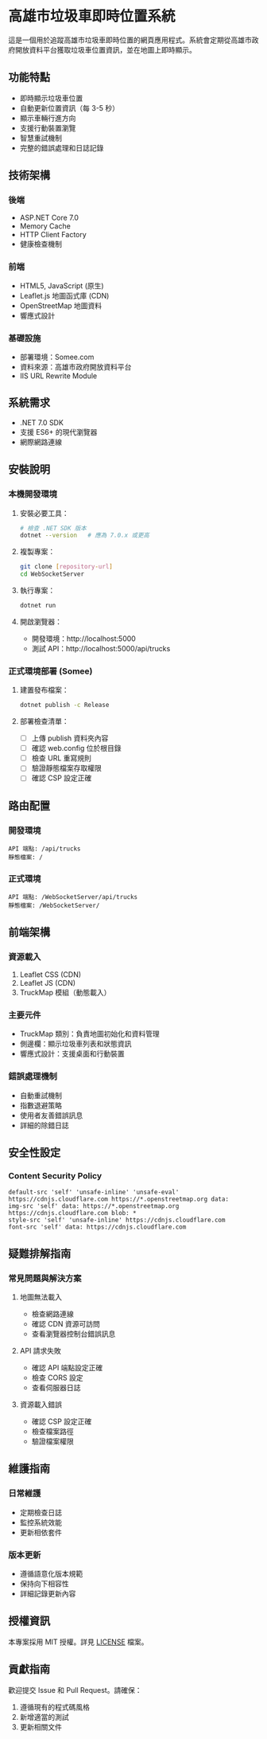# 高雄市垃圾車即時位置系統

這是一個用於追蹤高雄市垃圾車即時位置的網頁應用程式。系統會定期從高雄市政府開放資料平台獲取垃圾車位置資訊，並在地圖上即時顯示。

## 功能特點

- 即時顯示垃圾車位置
- 自動更新位置資訊（每 3-5 秒） 
- 顯示車輛行進方向
- 支援行動裝置瀏覽
- 智慧重試機制
- 完整的錯誤處理和日誌記錄

## 技術架構

### 後端

- ASP.NET Core 7.0
- Memory Cache
- HTTP Client Factory
- 健康檢查機制

### 前端

- HTML5, JavaScript (原生)
- Leaflet.js 地圖函式庫 (CDN)
- OpenStreetMap 地圖資料
- 響應式設計

### 基礎設施

- 部署環境：Somee.com
- 資料來源：高雄市政府開放資料平台
- IIS URL Rewrite Module

## 系統需求

- .NET 7.0 SDK
- 支援 ES6+ 的現代瀏覽器
- 網際網路連線

## 安裝說明

### 本機開發環境

1. 安裝必要工具：

   ```bash
   # 檢查 .NET SDK 版本
   dotnet --version   # 應為 7.0.x 或更高
   ```

2. 複製專案：

   ```bash
   git clone [repository-url]
   cd WebSocketServer
   ```

3. 執行專案：

   ```bash
   dotnet run
   ```

4. 開啟瀏覽器：
   - 開發環境：http://localhost:5000
   - 測試 API：http://localhost:5000/api/trucks

### 正式環境部署 (Somee)

1. 建置發布檔案：

   ```bash
   dotnet publish -c Release
   ```

2. 部署檢查清單：
   - [ ] 上傳 publish 資料夾內容
   - [ ] 確認 web.config 位於根目錄
   - [ ] 檢查 URL 重寫規則
   - [ ] 驗證靜態檔案存取權限
   - [ ] 確認 CSP 設定正確

## 路由配置

### 開發環境

```
API 端點: /api/trucks
靜態檔案: /
```

### 正式環境

```
API 端點: /WebSocketServer/api/trucks
靜態檔案: /WebSocketServer/
```

## 前端架構

### 資源載入

1. Leaflet CSS (CDN)
2. Leaflet JS (CDN)
3. TruckMap 模組（動態載入）

### 主要元件

- TruckMap 類別：負責地圖初始化和資料管理
- 側邊欄：顯示垃圾車列表和狀態資訊
- 響應式設計：支援桌面和行動裝置

### 錯誤處理機制

- 自動重試機制
- 指數退避策略
- 使用者友善錯誤訊息
- 詳細的除錯日誌

## 安全性設定

### Content Security Policy

```
default-src 'self' 'unsafe-inline' 'unsafe-eval' https://cdnjs.cloudflare.com https://*.openstreetmap.org data:
img-src 'self' data: https://*.openstreetmap.org https://cdnjs.cloudflare.com blob: *
style-src 'self' 'unsafe-inline' https://cdnjs.cloudflare.com
font-src 'self' data: https://cdnjs.cloudflare.com
```

## 疑難排解指南

### 常見問題與解決方案

1. 地圖無法載入

   - 檢查網路連線
   - 確認 CDN 資源可訪問
   - 查看瀏覽器控制台錯誤訊息

2. API 請求失敗

   - 確認 API 端點設定正確
   - 檢查 CORS 設定
   - 查看伺服器日誌

3. 資源載入錯誤
   - 確認 CSP 設定正確
   - 檢查檔案路徑
   - 驗證檔案權限

## 維護指南

### 日常維護

- 定期檢查日誌
- 監控系統效能
- 更新相依套件

### 版本更新

- 遵循語意化版本規範
- 保持向下相容性
- 詳細記錄更新內容

## 授權資訊

本專案採用 MIT 授權。詳見 [LICENSE](LICENSE) 檔案。

## 貢獻指南

歡迎提交 Issue 和 Pull Request。請確保：

1. 遵循現有的程式碼風格
2. 新增適當的測試
3. 更新相關文件
